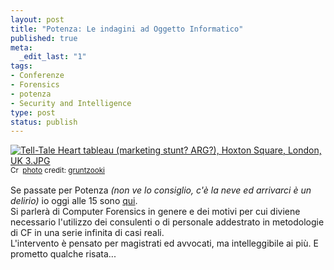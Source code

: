 ```yaml
--- 
layout: post
title: "Potenza: Le indagini ad Oggetto Informatico"
published: true
meta: 
  _edit_last: "1"
tags: 
- Conferenze
- Forensics
- potenza
- Security and Intelligence
type: post
status: publish
---
```

<a href="http://www.flickr.com/photos/37996580417@N01/2403374818/" title="Tell-Tale Heart tableau (marketing stunt? ARG?), Hoxton Square, London, UK 3.JPG" target="_blank"><img src="http://www.lastknight.com/download//2009/02/2403374818_d149bfa677_m.jpg" alt="Tell-Tale Heart tableau (marketing stunt? ARG?), Hoxton Square, London, UK 3.JPG" border="0" /></a><br /><small><a href="http://creativecommons.org/licenses/by-sa/2.0/" title="Attribution-ShareAlike License" target="_blank"><img src="http://www.lastknight.com/wp-content/plugins/photo-dropper/images/cc.png" alt="Creative Commons License" border="0" width="16" height="16" align="absmiddle" /></a> <a href="http://www.photodropper.com/photos/" target="_blank">photo</a> credit: <a href="http://www.flickr.com/photos/37996580417@N01/2403374818/" title="gruntzooki" target="_blank">gruntzooki</a></small>  
  
Se passate per Potenza *(non ve lo consiglio, c'è la neve ed arrivarci è un delirio)* io oggi alle 15 sono [qui](http://www.iresud.basilicata.it/Welcome.do?service=objects&id_root=18&Progressivo=21&id_type=5&visu).  
Si parlerà di Computer Forensics in genere e dei motivi per cui diviene necessario l'utilizzo dei consulenti o di personale addestrato in metodologie di CF in una serie infinita di casi reali.  
L'intervento è pensato per magistrati ed avvocati, ma intelleggibile ai più. E prometto qualche risata...   
